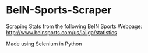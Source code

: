 # BeIN-Sports-Scraper
Scraping Stats from the following BeIN Sports Webpage: http://www.beinsports.com/us/laliga/statistics

Made using Selenium in Python
